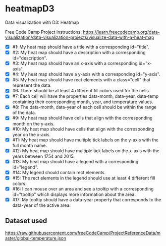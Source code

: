# heatmapD3
Data visualization with D3: Heatmap

Free Code Camp Project instructions: https://learn.freecodecamp.org/data-visualization/data-visualization-projects/visualize-data-with-a-heat-map

- [x] #1: My heat map should have a title with a corresponding id="title".
- [x] #2: My heat map should have a description with a corresponding id="description".
- [x] #3: My heat map should have an x-axis with a corresponding id="x-axis".
- [x] #4: My heat map should have a y-axis with a corresponding id="y-axis".
- [x] #5: My heat map should have rect elements with a class="cell" that represent the data.
- [x] #6: There should be at least 4 different fill colors used for the cells.
- [x] #7: Each cell will have the properties data-month, data-year, data-temp containing their corresponding month, year, and temperature values.
- [x] #8: The data-month, data-year of each cell should be within the range of the data.
- [x] #9: My heat map should have cells that align with the corresponding month on the y-axis.
- [x] #10: My heat map should have cells that align with the corresponding year on the x-axis.
- [x] #11: My heat map should have multiple tick labels on the y-axis with the full month name.
- [x] #12: My heat map should have multiple tick labels on the x-axis with the years between 1754 and 2015.
- [x] #13: My heat map should have a legend with a corresponding id="legend".
- [x] #14: My legend should contain rect elements.
- [x] #15: The rect elements in the legend should use at least 4 different fill colors.
- [x] #16: I can mouse over an area and see a tooltip with a corresponding id="tooltip" which displays more information about the area.
- [x] #17: My tooltip should have a data-year property that corresponds to the data-year of the active area.

## Dataset used
https://raw.githubusercontent.com/freeCodeCamp/ProjectReferenceData/master/global-temperature.json
